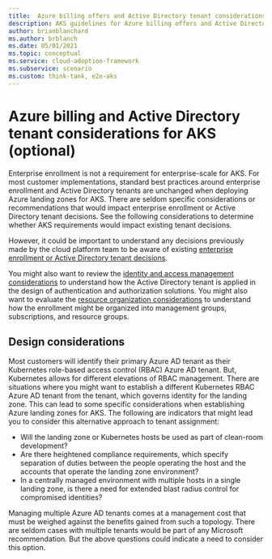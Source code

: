 ```yaml
---
title:  Azure billing offers and Active Directory tenant considerations for AKS
description: AKS guidelines for Azure billing offers and Active Directory tenants
author: brianblanchard
ms.author: brblanch
ms.date: 05/01/2021
ms.topic: conceptual
ms.service: cloud-adoption-framework
ms.subservice: scenario
ms.custom: think-tank, e2e-aks
---
```


# Azure billing and Active Directory tenant considerations for AKS (optional)

Enterprise enrollment is not a requirement for enterprise-scale for AKS. For most customer implementations, standard best practices around enterprise enrollment and Active Directory tenants are unchanged when deploying Azure landing zones for AKS. There are seldom specific considerations or recommendations that would impact enterprise enrollment or Active Directory tenant decisions. See the following considerations to determine whether AKS requirements would impact existing tenant decisions.

However, it could be important to understand any decisions previously made by the cloud platform team to be aware of existing [enterprise enrollment or Active Directory tenant decisions](../../../ready/landing-zone/design-area/azure-billing-ad-tenant.md).

You might also want to review the [identity and access management considerations](./identity-and-access-management.md) to understand how the Active Directory tenant is applied in the design of authentication and authorization solutions. You might also want to evaluate the [resource organization considerations](./resource-organization.md) to understand how the enrollment might be organized into management groups, subscriptions, and resource groups.

## Design considerations

Most customers will identify their primary Azure AD tenant as their Kubernetes role-based access control (RBAC) Azure AD tenant. But, Kubernetes allows for different elevations of RBAC management. There are situations where you might want to establish a different Kubernetes RBAC Azure AD tenant from the tenant, which governs identity for the landing zone. This can lead to some specific considerations when establishing Azure landing zones for AKS. The following are indicators that might lead you to consider this alternative approach to tenant assignment:

- Will the landing zone or Kubernetes hosts be used as part of clean-room development?
- Are there heightened compliance requirements, which specify separation of duties between the people operating the host and the accounts that operate the landing zone environment?
- In a centrally managed environment with multiple hosts in a single landing zone, is there a need for extended blast radius control for compromised identities?

Managing multiple Azure AD tenants comes at a management cost that must be weighed against the benefits gained from such a topology. There are seldom cases with multiple tenants would be part of any Microsoft recommendation. But the above questions could indicate a need to consider this option.
